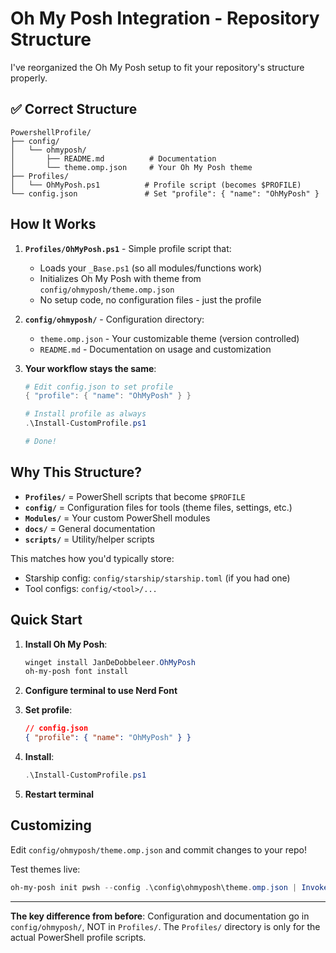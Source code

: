 # Oh My Posh Integration - Repository Structure

I've reorganized the Oh My Posh setup to fit your repository's structure properly.

## ✅ Correct Structure

```
PowershellProfile/
├── config/
│   └── ohmyposh/
│       ├── README.md          # Documentation
│       └── theme.omp.json     # Your Oh My Posh theme
├── Profiles/
│   └── OhMyPosh.ps1          # Profile script (becomes $PROFILE)
└── config.json               # Set "profile": { "name": "OhMyPosh" }
```

## How It Works

1. **`Profiles/OhMyPosh.ps1`** - Simple profile script that:
   - Loads your `_Base.ps1` (so all modules/functions work)
   - Initializes Oh My Posh with theme from `config/ohmyposh/theme.omp.json`
   - No setup code, no configuration files - just the profile

2. **`config/ohmyposh/`** - Configuration directory:
   - `theme.omp.json` - Your customizable theme (version controlled)
   - `README.md` - Documentation on usage and customization

3. **Your workflow stays the same**:
   ```powershell
   # Edit config.json to set profile
   { "profile": { "name": "OhMyPosh" } }
   
   # Install profile as always
   .\Install-CustomProfile.ps1
   
   # Done!
   ```

## Why This Structure?

- **`Profiles/`** = PowerShell scripts that become `$PROFILE`
- **`config/`** = Configuration files for tools (theme files, settings, etc.)
- **`Modules/`** = Your custom PowerShell modules
- **`docs/`** = General documentation
- **`scripts/`** = Utility/helper scripts

This matches how you'd typically store:
- Starship config: `config/starship/starship.toml` (if you had one)
- Tool configs: `config/<tool>/...`

## Quick Start

1. **Install Oh My Posh**:
   ```powershell
   winget install JanDeDobbeleer.OhMyPosh
   oh-my-posh font install
   ```

2. **Configure terminal to use Nerd Font**

3. **Set profile**:
   ```json
   // config.json
   { "profile": { "name": "OhMyPosh" } }
   ```

4. **Install**:
   ```powershell
   .\Install-CustomProfile.ps1
   ```

5. **Restart terminal**

## Customizing

Edit `config/ohmyposh/theme.omp.json` and commit changes to your repo!

Test themes live:
```powershell
oh-my-posh init pwsh --config .\config\ohmyposh\theme.omp.json | Invoke-Expression
```

---

**The key difference from before**: Configuration and documentation go in `config/ohmyposh/`, NOT in `Profiles/`. The `Profiles/` directory is only for the actual PowerShell profile scripts.
